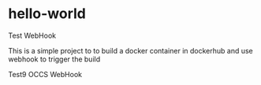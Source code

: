 # hello-world 
Test WebHook

This is a simple project to to build a docker container in dockerhub and use webhook to trigger the build

Test9 OCCS WebHook 

